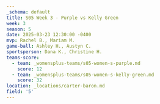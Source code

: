```yaml
---
_schema: default
title: S05 Week 3 - Purple vs Kelly Green
week: 3
season: 5
date: 2025-03-23 12:30:00 -0400
mvp: Rachel B., Mariam M.
game-ball: Ashley H., Austyn C.
sportsperson: Dana K., Christine H.
teams-score:
  - team: _womensplus-teams/s05-women-s-purple.md
    score: 12
  - team: _womensplus-teams/s05-women-s-kelly-green.md
    score: 32
location: _locations/carter-baron.md
field: '5'
---
```

